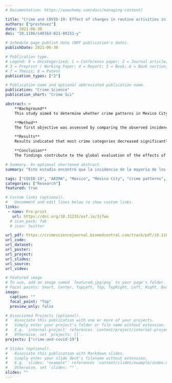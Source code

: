 ```yaml
---
# Documentation: https://wowchemy.com/docs/managing-content/

title: "Crime and COVID-19: Effect of changes in routine activities in Mexico City"
authors: ["prestevez"]
date: 2021-06-30
doi: "10.1186/s40163-021-00151-y"

# Schedule page publish date (NOT publication's date).
publishDate: 2021-06-30

# Publication type.
# Legend: 0 = Uncategorized; 1 = Conference paper; 2 = Journal article;
# 3 = Preprint / Working Paper; 4 = Report; 5 = Book; 6 = Book section;
# 7 = Thesis; 8 = Patent
publication_types: ["2"]

# Publication name and optional abbreviated publication name.
publication: "Crime Science"
publication_short: "Crime Sci"

abstract: >
    **Background**
    This study aimed to determine whether crime patterns in Mexico City changed due to the COVID-19 pandemic, and to test whether any changes observed were associated with the disruption of routine activities, as measured by changes in public transport passenger numbers.

    **Method**
    The first objective was assessed by comparing the observed incidence of crime after the COVID-19 pandemic was detected in the country with that expected based on ARIMA forecasts based on the pre-pandemic trends. The second objective was assessed by examining the association between crime incidence and the number of passengers on public transport using regressions with ARIMA errors.

    **Results**
    Results indicated that most crime categories decreased significantly after the pandemic was detected in the country or after a national lockdown was instituted. Furthermore, the study found that some of the declines observed were associated with the reductions seen in public transport passenger numbers. However, the findings suggested that the changes in mobility explain part of the declines observed, with important variations per crime type.

    **Conclusion**
    The findings contribute to the global evaluation of the effects of COVID-19 on crime and propose a robust method to explicitly test whether the changes observed are associated with changes in routine activities.

# Summary. An optional shortened abstract.
summary: "Este estudio encontró que la incidencia de la mayoría de los delitos en la Ciudad de México disminuyó durante la pandemia del COVID-19. Además, encontró que parte de las reducciones en el delito se deben a la reducción de las oportunidades para cometerlos, derivado del cambio en los patrones rutinarios en la movilidad urbana."

tags: ["COVID-19", "ARIMA", "Mexico", "Mexico City", "crime patterns", "crimes"]
categories: ["Research"]
featured: true

# Custom links (optional).
#   Uncomment and edit lines below to show custom links.
links:
 - name: Pre-print
   url: https://doi.org/10.31235/osf.io/3jfwu
  # icon_pack: fab
  # icon: twitter

url_pdf: https://crimesciencejournal.biomedcentral.com/track/pdf/10.1186/s40163-021-00151-y.pdf
url_code:
url_dataset:
url_poster:
url_project:
url_slides:
url_source:
url_video:

# Featured image
# To use, add an image named `featured.jpg/png` to your page's folder.
# Focal points: Smart, Center, TopLeft, Top, TopRight, Left, Right, BottomLeft, Bottom, BottomRight.
image:
  caption: ""
  focal_point: "Top"
  preview_only: false

# Associated Projects (optional).
#   Associate this publication with one or more of your projects.
#   Simply enter your project's folder or file name without extension.
#   E.g. `internal-project` references `content/project/internal-project/index.md`.
#   Otherwise, set `projects: []`.
projects: ["crime-and-covid-19"]

# Slides (optional).
#   Associate this publication with Markdown slides.
#   Simply enter your slide deck's filename without extension.
#   E.g. `slides: "example"` references `content/slides/example/index.md`.
#   Otherwise, set `slides: ""`.
slides: ""
---
```

